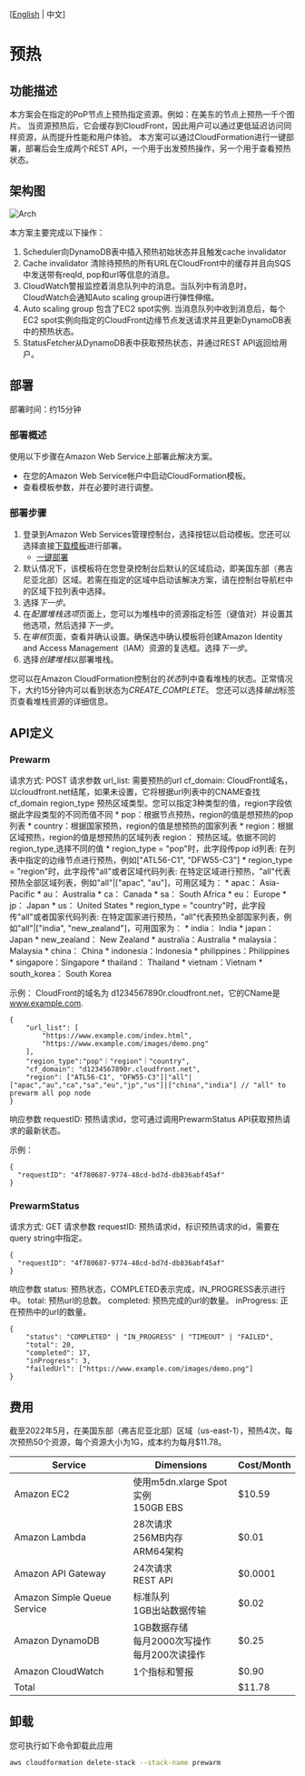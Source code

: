 [[English](./README.md) | 中文]

# 预热

## 功能描述

本方案会在指定的PoP节点上预热指定资源。例如：在美东的节点上预热一千个图片。
当资源预热后，它会缓存到CloudFront，因此用户可以通过更低延迟访问同样资源，从而提升性能和用户体验。
本方案可以通过CloudFormation进行一键部署，部署后会生成两个REST API，一个用于出发预热操作，另一个用于查看预热状态。

## 架构图

![Arch](./image/PrewarmAPI-arch.png)

本方案主要完成以下操作：

1. Scheduler向DynamoDB表中插入预热初始状态并且触发cache invalidator
2. Cache invalidator 清除待预热的所有URL在CloudFront中的缓存并且向SQS中发送带有reqId, pop和url等信息的消息。
3. CloudWatch警报监控着消息队列中的消息。当队列中有消息时，CloudWatch会通知Auto scaling group进行弹性伸缩。
4. Auto scaling group 包含了EC2 spot实例. 当消息队列中收到消息后，每个EC2 spot实例向指定的CloudFront边缘节点发送请求并且更新DynamoDB表中的预热状态。 
5. StatusFetcher从DynamoDB表中获取预热状态，并通过REST API返回给用户。


## 部署

部署时间：约15分钟

### 部署概述

使用以下步骤在Amazon Web Service上部署此解决方案。

* 在您的Amazon Web Service帐户中启动CloudFormation模板。
* 查看模板参数，并在必要时进行调整。

### 部署步骤

1. 登录到Amazon Web Services管理控制台，选择按钮以启动模板。您还可以选择直接[下载模板](https://aws-cloudfront-extensions-cff.s3.amazonaws.com/asset/prewarm/latest/PrewarmStack.template.json)进行部署。
    * [一键部署](https://console.aws.amazon.com/cloudformation/home?region=us-east-1#/stacks/new?stackName=Prewarm&templateURL=https://aws-cloudfront-extensions-cff.s3.amazonaws.com/asset/prewarm/latest/PrewarmStack.template.json)
2. 默认情况下，该模板将在您登录控制台后默认的区域启动，即美国东部（弗吉尼亚北部）区域。若需在指定的区域中启动该解决方案，请在控制台导航栏中的区域下拉列表中选择。
3. 选择*下一步*。
4. 在*配置堆栈选项*页面上，您可以为堆栈中的资源指定标签（键值对）并设置其他选项，然后选择*下一步*。
5. 在*审核*页面，查看并确认设置。确保选中确认模板将创建Amazon Identity and Access Management（IAM）资源的复选框。选择*下一步*。
6. 选择*创建堆栈*以部署堆栈。

您可以在Amazon CloudFormation控制台的*状态*列中查看堆栈的状态。正常情况下，大约15分钟内可以看到状态为*CREATE_COMPLETE*。
您还可以选择*输出*标签页查看堆栈资源的详细信息。

## API定义

### Prewarm

请求方式: POST
请求参数
url_list: 需要预热的url
cf_domain: CloudFront域名，以cloudfront.net结尾，如果未设置，它将根据url列表中的CNAME查找cf_domain
region_type 预热区域类型。您可以指定3种类型的值，region字段依据此字段类型的不同而值不同
    * pop：根据节点预热，region的值是想预热的pop列表
    * country：根据国家预热，region的值是想预热的国家列表
    * region：根据区域预热，region的值是想预热的区域列表
region： 预热区域。依据不同的region_type,选择不同的值
    * region_type = "pop"时，此字段传pop id列表: 在列表中指定的边缘节点进行预热，例如["ATL56-C1", "DFW55-C3"]
    * region_type = "region"时，此字段传"all"或者区域代码列表: 在特定区域进行预热，"all"代表预热全部区域列表，例如"all"|["apac", "au"]，可用区域为：
      * apac： Asia-Pacific
      * au： Australia
      * ca： Canada
      * sa： South Africa
      * eu： Europe
      * jp： Japan
      * us： United States
    * region_type = "country"时，此字段传"all"或者国家代码列表: 在特定国家进行预热，"all"代表预热全部国家列表，例如"all"|["india", "new_zealand"]，可用国家为：
      * india： India
      * japan： Japan
      * new_zealand： New Zealand
      * australia：Australia
      * malaysia： Malaysia
      * china： China
      * indonesia：Indonesia
      * philippines：Philippines
      * singapore：Singapore
      * thailand： Thailand
      * vietnam：Vietnam
      * south_korea： South Korea

示例：
CloudFront的域名为 d1234567890r.cloudfront.net，它的CName是 www.example.com.

```
{
    "url_list": [
        "https://www.example.com/index.html",
        "https://www.example.com/images/demo.png"
    ],
    "region_type":"pop"｜"region"｜"country",
    "cf_domain": "d1234567890r.cloudfront.net",
    "region": ["ATL56-C1", "DFW55-C3"]|"all"|["apac","au","ca","sa","eu","jp","us"]|["china","india"] // "all" to prewarm all pop node
}
```

响应参数
requestID: 预热请求id，您可通过调用PrewarmStatus API获取预热请求的最新状态。

示例：

```
{
  "requestID": "4f780687-9774-48cd-bd7d-db836abf45af"
}
```

### PrewarmStatus

请求方式: GET
请求参数
requestID: 预热请求id，标识预热请求的id，需要在query string中指定。

```
{
  "requestID": "4f780687-9774-48cd-bd7d-db836abf45af"
}
```

响应参数
status: 预热状态，COMPLETED表示完成，IN_PROGRESS表示进行中。
total: 预热url的总数。
completed: 预热完成的url的数量。
inProgress: 正在预热中的url的数量。

```
{
    "status": "COMPLETED" | "IN_PROGRESS" | "TIMEOUT" | "FAILED",
    "total": 20,
    "completed": 17,
    "inProgress": 3,
    "failedUrl": ["https://www.example.com/images/demo.png"]
}
```



## 费用
截至2022年5月，在美国东部（弗吉尼亚北部）区域（us-east-1），预热4次，每次预热50个资源，每个资源大小为1G，成本约为每月$11.78。

|  Service  | Dimensions | Cost/Month | 
|  ----  | ----  | ----  |  
| Amazon EC2 | 使用m5dn.xlarge Spot实例<br>150GB EBS | $10.59 |
| Amazon Lambda | 28次请求<br>256MB内存<br>ARM64架构 | $0.01 |
| Amazon API Gateway | 24次请求<br>REST API | $0.0001 |
| Amazon Simple Queue Service | 标准队列<br>1GB出站数据传输 | $0.02 |
| Amazon DynamoDB | 1GB数据存储<br>每月2000次写操作<br>每月200次读操作 | $0.25 |
| Amazon CloudWatch | 1个指标和警报 | $0.90 |
| Total |  | $11.78 |

## 卸载

您可执行如下命令卸载此应用

```bash
aws cloudformation delete-stack --stack-name prewarm
```

